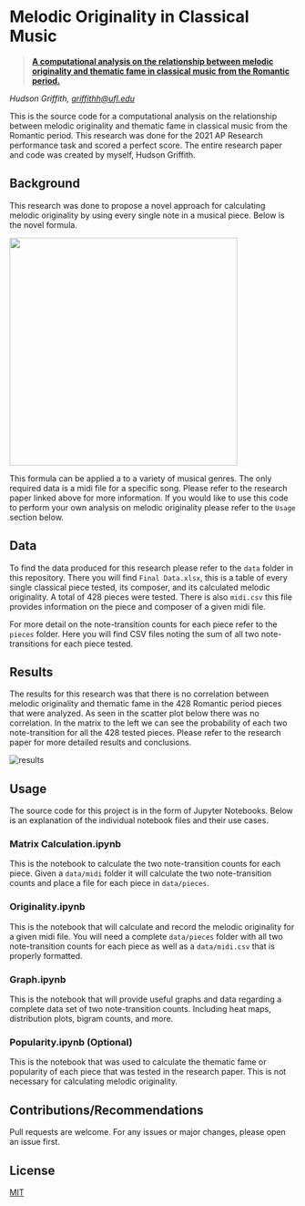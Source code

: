 # Melodic Originality in Classical Music

> **[A computational analysis on the relationship between melodic
originality and thematic fame in classical music from the
Romantic period.](/research_paper.pdf)**

*Hudson Griffith, griffithh@ufl.edu*

This is the source code for a computational analysis on the relationship between melodic originality and thematic fame in classical music from the Romantic period. This research was done for the 2021 AP Research performance task and scored a perfect score. The entire research paper and code was created by myself, Hudson Griffith.

## Background

This research was done to propose a novel approach for calculating melodic originality by using every single note in a musical piece. Below is the novel formula.

<picture>
  <source media="(prefers-color-scheme: dark)" srcset="https://i.imgur.com/Ovsfxg0.png" width="400">
  <source media="(prefers-color-scheme: light)" srcset="https://i.imgur.com/ellNfTR.png" width="400">
  <img src="https://i.imgur.com/bckFq29.jpeg">
</picture>

This formula can be applied a to a variety of musical genres. The only required data is a midi file for a specific song. Please refer to the research paper linked above for more information. If you would like to use this code to perform your own analysis on melodic originality please refer to the `Usage` section below.

## Data
To find the data produced for this research please refer to the `data` folder in this repository. There you will find `Final Data.xlsx`, this is a table of every single classical piece tested, its composer, and its calculated melodic originality. A total of 428 pieces were tested. There is also `midi.csv` this file provides information on the piece and composer of a given midi file.

For more detail on the note-transition counts for each piece refer to the `pieces` folder. Here you will find CSV files noting the sum of all two note-transitions for each piece tested.

## Results

The results for this research was that there is no correlation between
melodic originality and thematic fame in the 428 Romantic period
pieces that were analyzed. As seen in the scatter plot below there was no correlation. In the matrix to the left we can see the probability of each two note-transition for all the 428 tested pieces. Please refer to the research paper for more detailed results and conclusions.

![results](https://i.imgur.com/sLc2aqG.png)


## Usage

The source code for this project is in the form of Jupyter Notebooks. Below is an explanation of the individual notebook files and their use cases.

### Matrix Calculation.ipynb
This is the notebook to calculate the two note-transition counts for each piece. Given a `data/midi` folder it will calculate the two note-transition counts and place a file for each piece in `data/pieces`.

### Originality.ipynb
This is the notebook that will calculate and record the melodic originality for a given midi file. You will need a complete `data/pieces` folder with all two note-transition counts for each piece as well as a `data/midi.csv` that is properly formatted.

### Graph.ipynb

This is the notebook that will provide useful graphs and data regarding a complete data set of two note-transition counts. Including heat maps, distribution plots, bigram counts, and more.

### Popularity.ipynb (Optional)

This is the notebook that was used to calculate the thematic fame or popularity of each piece that was tested in the research paper. This is not necessary for calculating melodic originality.


## Contributions/Recommendations
Pull requests are welcome. For any issues or major changes, please open an issue first.

## License
[MIT](https://choosealicense.com/licenses/mit/)